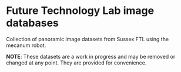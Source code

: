 # Future Technology Lab image databases
Collection of panoramic image datasets from Sussex FTL using the mecanum robot.

**NOTE**: These datasets are a work in progress and may be removed or changed at any point. They are provided for convenience.
